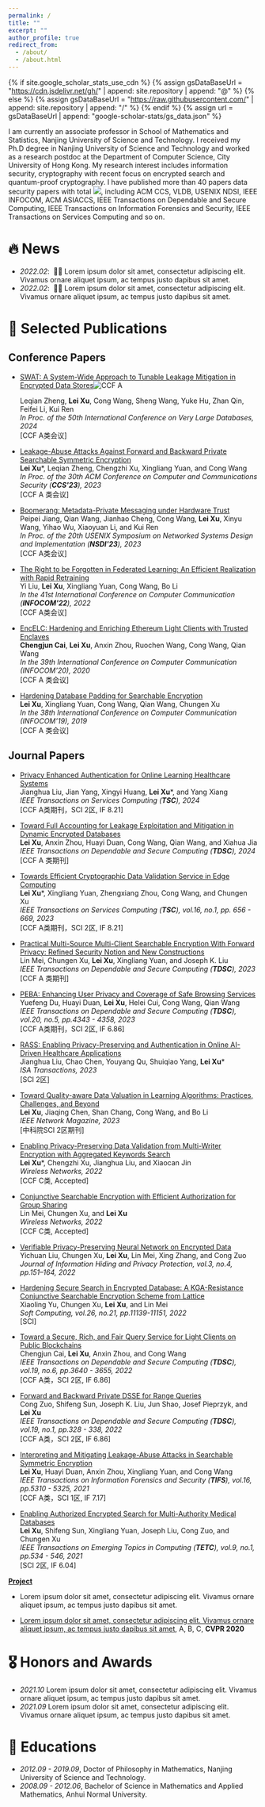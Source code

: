 ```yaml
---
permalink: /
title: ""
excerpt: ""
author_profile: true
redirect_from: 
  - /about/
  - /about.html
---
```


{% if site.google_scholar_stats_use_cdn %}
{% assign gsDataBaseUrl = "https://cdn.jsdelivr.net/gh/" | append: site.repository | append: "@" %}
{% else %}
{% assign gsDataBaseUrl = "https://raw.githubusercontent.com/" | append: site.repository | append: "/" %}
{% endif %}
{% assign url = gsDataBaseUrl | append: "google-scholar-stats/gs_data.json" %}

<span class='anchor' id='about-me'></span>

I am currently an associate professor in School of Mathematics and Statistics, Nanjing University of Science and Technology. I received my Ph.D degree in Nanjing University of Science and Technology and worked as a research postdoc at the Department of Computer Science, City University of Hong Kong. My research interest includes information security, cryptography with recent focus on encrypted search and quantum-proof cryptography. I have published more than 40 papers data security papers with total <a href='https://scholar.google.com/citations?user=HY5jH_MAAAAJ&hl=en'><img src="https://img.shields.io/endpoint?url=https://cdn.jsdelivr.net/gh/leixu-crypto/leixu-crypto.github.io/google-scholar-stats/gs_data.json&logo=Google%20Scholar&labelColor=f6f6f6&color=9cf&style=flat&label=citations"></a>, including ACM CCS, VLDB, USENIX NDSI, IEEE INFOCOM, ACM ASIACCS, IEEE Transactions on Dependable and Secure Computing, IEEE Transactions on Information Forensics and Security, IEEE Transactions on Services Computing and so on.


# 🔥 News
- *2022.02*: &nbsp;🎉🎉 Lorem ipsum dolor sit amet, consectetur adipiscing elit. Vivamus ornare aliquet ipsum, ac tempus justo dapibus sit amet. 
- *2022.02*: &nbsp;🎉🎉 Lorem ipsum dolor sit amet, consectetur adipiscing elit. Vivamus ornare aliquet ipsum, ac tempus justo dapibus sit amet. 

# 📝 Selected Publications 

## Conference Papers  

- [SWAT: A System-Wide Approach to Tunable Leakage Mitigation in Encrypted Data Stores](https://dl.acm.org/doi/10.14778/3675034.3675038)![CCF A](https://img.shields.io/badge/CCF-A-red?style=flat-square)
  <!-- ![USENIX Security 2024](https://img.shields.io/badge/USENIX%20Security-2024-blue?style=flat-square) -->
  Leqian Zheng, **Lei Xu**, Cong Wang, Sheng Wang, Yuke Hu, Zhan Qin, Feifei Li, Kui Ren  
  *In Proc. of the 50th International Conference on Very Large Databases, 2024*  
  [CCF A类会议]

- [Leakage-Abuse Attacks Against Forward and Backward Private Searchable Symmetric Encryption](https://dl.acm.org/doi/10.1145/3576915.3623085)  
  **Lei Xu**\*, Leqian Zheng, Chengzhi Xu, Xingliang Yuan, and Cong Wang  
  *In Proc. of the 30th ACM Conference on Computer and Communications Security (**CCS'23**), 2023*  
  [CCF A 类会议]

- [Boomerang: Metadata-Private Messaging under Hardware Trust](https://www.usenix.org/conference/nsdi23/presentation/jiang)  
  Peipei Jiang, Qian Wang, Jianhao Cheng, Cong Wang, **Lei Xu**, Xinyu Wang, Yihao Wu, Xiaoyuan Li, and Kui Ren  
  *In Proc. of the 20th USENIX Symposium on Networked Systems Design and Implementation (**NSDI'23**), 2023*  
  [CCF A类会议]

- [The Right to be Forgotten in Federated Learning: An Efficient Realization with Rapid Retraining](https://ieeexplore.ieee.org/document/9796721)  
  Yi Liu, **Lei Xu**, Xingliang Yuan, Cong Wang, Bo Li  
  *In the 41st International Conference on Computer Communication (**INFOCOM'22**), 2022*  
  [CCF A类会议]

- [EncELC: Hardening and Enriching Ethereum Light Clients with Trusted Enclaves](https://ieeexplore.ieee.org/document/9155385)  
  **Chengjun Cai**, **Lei Xu**, Anxin Zhou, Ruochen Wang, Cong Wang, Qian Wang  
  *In the 39th International Conference on Computer Communication (INFOCOM’20), 2020*  
  [CCF A 类会议]



- [Hardening Database Padding for Searchable Encryption](https://ieeexplore.ieee.org/document/8737588)  
  **Lei Xu**, Xingliang Yuan, Cong Wang, Qian Wang, Chungen Xu  
  *In the 38th International Conference on Computer Communication (INFOCOM’19), 2019*  
  [CCF A 类会议]

## Journal Papers

- [Privacy Enhanced Authentication for Online Learning Healthcare Systems](#)  
  Jianghua Liu, Jian Yang, Xingyi Huang, **Lei Xu**\*, and Yang Xiang  
  *IEEE Transactions on Services Computing (**TSC**), 2024*  
  [CCF A类期刊，SCI 2区, IF 8.21]

- [Toward Full Accounting for Leakage Exploitation and Mitigation in Dynamic Encrypted Databases](#)  
  **Lei Xu**, Anxin Zhou, Huayi Duan, Cong Wang, Qian Wang, and Xiahua Jia  
  *IEEE Transactions on Dependable and Secure Computing (**TDSC**), 2024*  
  [CCF A 类期刊]


- [Towards Efficient Cryptographic Data Validation Service in Edge Computing](#)  
  **Lei Xu**\*, Xingliang Yuan, Zhengxiang Zhou, Cong Wang, and Chungen Xu  
  *IEEE Transactions on Services Computing (**TSC**), vol.16, no.1, pp. 656 - 669, 2023*  
  [CCF A类期刊，SCI 2区, IF 8.21]

- [Practical Multi-Source Multi-Client Searchable Encryption With Forward Privacy: Refined Security Notion and New Constructions](#)  
  Lin Mei, Chungen Xu, **Lei Xu**, Xingliang Yuan, and Joseph K. Liu  
  *IEEE Transactions on Dependable and Secure Computing (**TDSC**), 2023*  
  [CCF A 类期刊]


- [PEBA: Enhancing User Privacy and Coverage of Safe Browsing Services](#)  
  Yuefeng Du, Huayi Duan, **Lei Xu**, Helei Cui, Cong Wang, Qian Wang  
  *IEEE Transactions on Dependable and Secure Computing (**TDSC**), vol.20, no.5, pp.4343 - 4358, 2023*  
  [CCF A类期刊，SCI 2区, IF 6.86]

- [RASS: Enabling Privacy-Preserving and Authentication in Online AI-Driven Healthcare Applications](#)  
  Jianghua Liu, Chao Chen, Youyang Qu, Shuiqiao Yang, **Lei Xu**\*  
  *ISA Transactions, 2023*  
  [SCI 2区]



- [Toward Quality-aware Data Valuation in Learning Algorithms: Practices, Challenges, and Beyond](#)  
  **Lei Xu**, Jiaqing Chen, Shan Chang, Cong Wang, and Bo Li  
  *IEEE Network Magazine, 2023*  
  [中科院SCI 2区期刊]

- [Enabling Privacy-Preserving Data Validation from Multi-Writer Encryption with Aggregated Keywords Search](#)  
  **Lei Xu**\*, Chengzhi Xu, Jianghua Liu, and Xiaocan Jin  
  *Wireless Networks, 2022*  
  [CCF C类, Accepted]

- [Conjunctive Searchable Encryption with Efficient Authorization for Group Sharing](#)  
  Lin Mei, Chungen Xu, and **Lei Xu**  
  *Wireless Networks, 2022*  
  [CCF C类, Accepted]



- [Verifiable Privacy-Preserving Neural Network on Encrypted Data](#)  
  Yichuan Liu, Chungen Xu, **Lei Xu**, Lin Mei, Xing Zhang, and Cong Zuo  
  *Journal of Information Hiding and Privacy Protection, vol.3, no.4, pp.151–164, 2022*

- [Hardening Secure Search in Encrypted Database: A KGA-Resistance Conjunctive Searchable Encryption Scheme from Lattice](#)  
  Xiaoling Yu, Chungen Xu, **Lei Xu**, and Lin Mei  
  *Soft Computing, vol.26, no.21, pp.11139-11151, 2022*  
  [SCI]

- [Toward a Secure, Rich, and Fair Query Service for Light Clients on Public Blockchains](#)  
  Chengjun Cai, **Lei Xu**, Anxin Zhou, and Cong Wang  
  *IEEE Transactions on Dependable and Secure Computing (**TDSC**), vol.19, no.6, pp.3640 - 3655, 2022*  
  [CCF A类，SCI 2区, IF 6.86]

- [Forward and Backward Private DSSE for Range Queries](#)  
  Cong Zuo, Shifeng Sun, Joseph K. Liu, Jun Shao, Josef Pieprzyk, and **Lei Xu**  
  *IEEE Transactions on Dependable and Secure Computing (**TDSC**), vol.19, no.1, pp.328 - 338, 2022*  
  [CCF A类，SCI 2区, IF 6.86]

- [Interpreting and Mitigating Leakage-Abuse Attacks in Searchable Symmetric Encryption](#)  
  **Lei Xu**, Huayi Duan, Anxin Zhou, Xingliang Yuan, and Cong Wang  
  *IEEE Transactions on Information Forensics and Security (**TIFS**), vol.16, pp.5310 - 5325, 2021*  
  [CCF A类，SCI 1区, IF 7.17]

- [Enabling Authorized Encrypted Search for Multi-Authority Medical Databases](#)  
  **Lei Xu**, Shifeng Sun, Xingliang Yuan, Joseph Liu, Cong Zuo, and Chungen Xu  
  *IEEE Transactions on Emerging Topics in Computing (**TETC**), vol.9, no.1, pp.534 - 546, 2021*  
  [SCI 2区, IF 6.04]

[**Project**](https://scholar.google.com/citations?view_op=view_citation&hl=zh-CN&user=DhtAFkwAAAAJ&citation_for_view=DhtAFkwAAAAJ:ALROH1vI_8AC) <strong><span class='show_paper_citations' data='DhtAFkwAAAAJ:ALROH1vI_8AC'></span></strong>
- Lorem ipsum dolor sit amet, consectetur adipiscing elit. Vivamus ornare aliquet ipsum, ac tempus justo dapibus sit amet. 
</div>
</div>

- [Lorem ipsum dolor sit amet, consectetur adipiscing elit. Vivamus ornare aliquet ipsum, ac tempus justo dapibus sit amet](https://github.com), A, B, C, **CVPR 2020**

# 🎖 Honors and Awards
- *2021.10* Lorem ipsum dolor sit amet, consectetur adipiscing elit. Vivamus ornare aliquet ipsum, ac tempus justo dapibus sit amet. 
- *2021.09* Lorem ipsum dolor sit amet, consectetur adipiscing elit. Vivamus ornare aliquet ipsum, ac tempus justo dapibus sit amet. 

# 📖 Educations
- *2012.09 - 2019.09*, Doctor of Philosophy in Mathematics, Nanjing University of Science and Technology. 
- *2008.09 - 2012.06*, Bachelor of Science in Mathematics and Applied Mathematics, Anhui Normal University. 

<!-- # 💬 Invited Talks
- *2021.06*, Lorem ipsum dolor sit amet, consectetur adipiscing elit. Vivamus ornare aliquet ipsum, ac tempus justo dapibus sit amet. 
- *2021.03*, Lorem ipsum dolor sit amet, consectetur adipiscing elit. Vivamus ornare aliquet ipsum, ac tempus justo dapibus sit amet.  \| [\[video\]](https://github.com/)

# 💻 Internships
- *2019.05 - 2020.02*, [Lorem](https://github.com/), China. -->